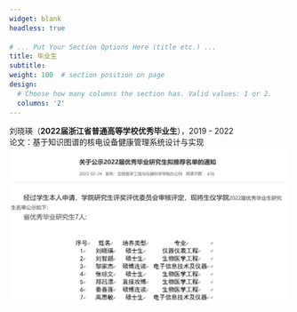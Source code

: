 ```yaml
---
widget: blank
headless: true

# ... Put Your Section Options Here (title etc.) ...
title: 毕业生
subtitle:
weight: 100  # section position on page
design:
  # Choose how many columns the section has. Valid values: 1 or 2.
  columns: '2'
---
```


<!-- Add any content here - text, images, videos, galleries - and even HTML code! -->
<p>刘晓瑛（<strong>2022届浙江省普通高等学校优秀毕业生</strong>），2019 - 2022
<br/>
论文：基于知识图谱的核电设备健康管理系统设计与实现
<img src='graduate_lxy.jpg'/>
</p>

